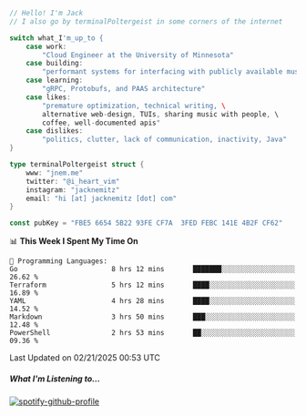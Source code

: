 ```go
// Hello! I'm Jack
// I also go by terminalPoltergeist in some corners of the internet

switch what_I'm_up_to {
    case work:
        "Cloud Engineer at the University of Minnesota"
    case building:
        "performant systems for interfacing with publicly available music datasets"
    case learning:
        "gRPC, Protobufs, and PAAS architecture"
    case likes:
        "premature optimization, technical writing, \
        alternative web-design, TUIs, sharing music with people, \
        coffee, well-documented apis"
    case dislikes:
        "politics, clutter, lack of communication, inactivity, Java"
}

type terminalPoltergeist struct {
    www: "jnem.me"
    twitter: "@i_heart_vim"
    instagram: "jacknemitz"
    email: "hi [at] jacknemitz [dot] com"
}

const pubKey = "FBE5 6654 5B22 93FE CF7A  3FED FEBC 141E 4B2F CF62"
```

<!--START_SECTION:waka-->
📊 **This Week I Spent My Time On** 

```text
💬 Programming Languages: 
Go                       8 hrs 12 mins       ███████░░░░░░░░░░░░░░░░░░   26.62 % 
Terraform                5 hrs 12 mins       ████░░░░░░░░░░░░░░░░░░░░░   16.89 % 
YAML                     4 hrs 28 mins       ████░░░░░░░░░░░░░░░░░░░░░   14.52 % 
Markdown                 3 hrs 50 mins       ███░░░░░░░░░░░░░░░░░░░░░░   12.48 % 
PowerShell               2 hrs 53 mins       ██░░░░░░░░░░░░░░░░░░░░░░░   09.36 % 
```


 Last Updated on 02/21/2025 00:53 UTC
<!--END_SECTION:waka-->

##### What I'm Listening to...

[![spotify-github-profile](https://jnem.me/listening-item?maxAge=2592000)](https://jnem.me/listening)
